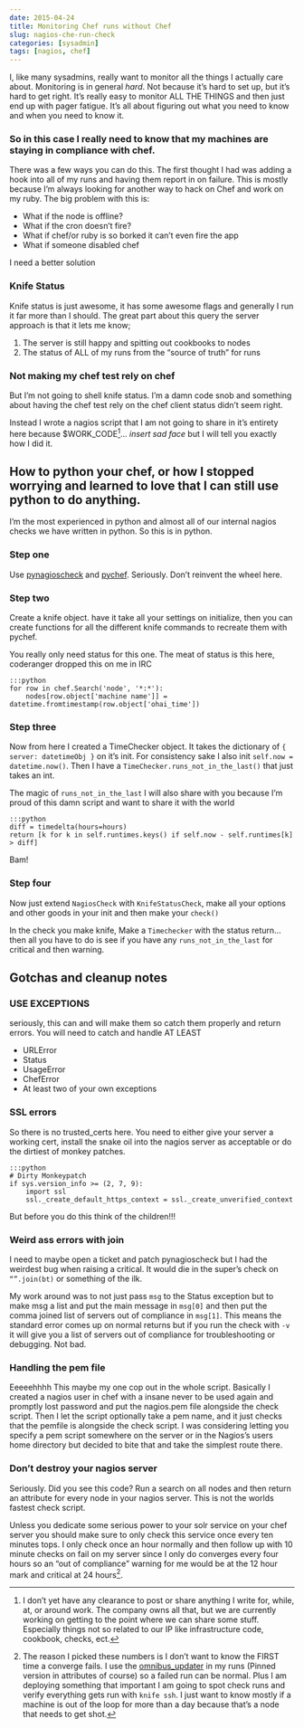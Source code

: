 ```yaml
---
date: 2015-04-24
title: Monitoring Chef runs without Chef
slug: nagios-che-run-check
categories: [sysadmin]
tags: [nagios, chef]
---
```


I, like many sysadmins, really want to monitor all the things I actually care about. Monitoring is in general *hard*. Not because it’s hard to set up, but it’s hard to get right. It’s really easy to monitor ALL THE THINGS and then just end up with pager fatigue. It’s all about figuring out what you need to know and when you need to know it.

### So in this case I really need to know that my machines are staying in compliance with chef.

There was a few ways you can do this. The first thought I had was adding a hook into all of my runs and having them report in on failure. This is mostly because I’m always looking for another way to hack on Chef and work on my ruby. The big problem with this is:

- What if the node is offline?
- What if the cron doesn’t fire?
- What if chef/or ruby is so borked it can’t even fire the app
- What if someone disabled chef

I need a better solution

### Knife Status

Knife status is just awesome, it has some awesome flags and generally I run it far more than I should. The great part about this query the server approach is that it lets me know;

1. The server is still happy and spitting out cookbooks to nodes
2. The status of ALL of my runs from the “source of truth” for runs

### Not making my chef test rely on chef

But I’m not going to shell knife status. I’m a damn code snob and something about having the chef test rely on the chef client status didn’t seem right.

Instead I wrote a nagios script that I am not going to share in it’s entirety here because $WORK_CODE[^WORKCODE]… *insert sad face* but I will tell you exactly how I did it.

[^WORKCODE]: I don’t yet have any clearance to post or share anything I write for, while, at, or around work. The company owns all that, but we are currently working on getting to the point where we can share some stuff. Especially things not so related to our IP like infrastructure code, cookbook, checks, ect.

## How to python your chef, or how I stopped worrying and learned to love that I can still use python to do anything.

I’m the most experienced in python and almost all of our internal nagios checks we have written in python. So this is in python.

### Step one
Use [pynagioscheck](https://github.com/saj/pynagioscheck) and [pychef](https://github.com/coderanger/pychef). Seriously. Don’t reinvent the wheel here.

### Step two
Create a knife object. have it take all your settings on initialize, then you can create functions for all the different knife commands to recreate them with pychef.

You really only need status for this one. The meat of status is this here, coderanger dropped this on me in IRC

    :::python
    for row in chef.Search('node', '*:*'):
        nodes[row.object['machine name']] = datetime.fromtimestamp(row.object['ohai_time'])

### Step three
Now from here I created a TimeChecker object. It takes the dictionary of `{ server: datetimeObj }` on it’s init. For consistency sake I also init `self.now = datetime.now()`. Then I have a `TimeChecker.runs_not_in_the_last()` that just takes an int.

The magic of `runs_not_in_the_last` I will also share with you because I’m proud of this damn script and want to share it with the world

    :::python
    diff = timedelta(hours=hours)
    return [k for k in self.runtimes.keys() if self.now - self.runtimes[k] > diff]

Bam!

### Step four
Now just extend `NagiosCheck` with `KnifeStatusCheck`, make all your  options and other goods in your init and then make your `check()`

In the check you make knife, Make a `Timechecker` with the status return… then all you have to do is see if you have any `runs_not_in_the_last` for critical and then warning.


## Gotchas and cleanup notes
### USE EXCEPTIONS
seriously, this can and will make them so catch them properly and return errors. You will need to catch and handle AT LEAST
- URLError
- Status
- UsageError
- ChefError
- At least two of your own exceptions

### SSL errors
So there is no trusted_certs here. You need to either give your server a working cert, install the snake oil into the nagios server as acceptable or do the dirtiest of monkey patches.

    :::python
    # Dirty Monkeypatch
    if sys.version_info >= (2, 7, 9):
        import ssl
        ssl._create_default_https_context = ssl._create_unverified_context

But before you do this think of the children!!!

### Weird ass errors with join
I need to maybe open a ticket and patch pynagioscheck but I had the weirdest bug when raising a critical. It would die in the super’s check on `“”.join(bt)` or something of the ilk.

My work around was to not just pass `msg` to the Status exception but to make msg a list and put the main message in `msg[0]` and then put the comma joined list of servers out of compliance in `msg[1]`. This means the standard error comes up on normal returns but if you run the check with `-v` it will give you a list of servers out of compliance for troubleshooting or debugging. Not bad.

### Handling the pem file
Eeeeehhhh This maybe my one cop out in the whole script. Basically I created a nagios user in chef with a insane never to be used again and promptly lost password and put the nagios.pem file alongside the check script. Then I let the script optionally take a pem name, and it just checks that the pemfile is alongside the check script. I was considering letting you specify a pem script somewhere on the server or in the Nagios’s users home directory but decided to bite that and take the simplest route there.


### Don’t destroy your nagios server
Seriously. Did you see this code? Run a search on all nodes and then return an attribute for every node in your nagios server. This is not the worlds fastest check script.

Unless you dedicate some serious power to your solr service on your chef server you should make sure to only check this service once every ten minutes tops. I only check once an hour normally and then follow up with 10 minute checks on fail on my server since I only do converges every four hours so an “out of compliance” warning for me would be at the 12 hour mark and critical at 24 hours[^MATH].

[^MATH]: The reason I picked these numbers is I don’t want to know the FIRST time a converge fails. I use the [omnibus_updater](https://supermarket.chef.io/cookbooks/omnibus_updater) in my runs (Pinned version in attributes of course) so a failed run can be normal. Plus I am deploying something that important I am going to spot check runs and verify everything gets run with `knife ssh`. I just want to know mostly if a machine is out of the loop for more than a day because that’s a node that needs to get shot.
